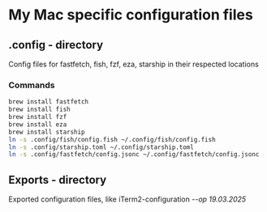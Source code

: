 # My Mac specific configuration files

## .config - directory
Config files for fastfetch, fish, fzf, eza, starship in their respected locations

### Commands

```bash
brew install fastfetch
brew install fish
brew install fzf
brew install eza
brew install starship 
ln -s .config/fish/config.fish ~/.config/fish/config.fish
ln -s .config/starship.toml ~/.config/starship.toml
ln -s .config/fastfetch/config.jsonc ~/.config/fastfetch/config.jsonc
```

## Exports - directory
Exported configuration files, like iTerm2-configuration 
<em>
--op 19.03.2025
</em>
